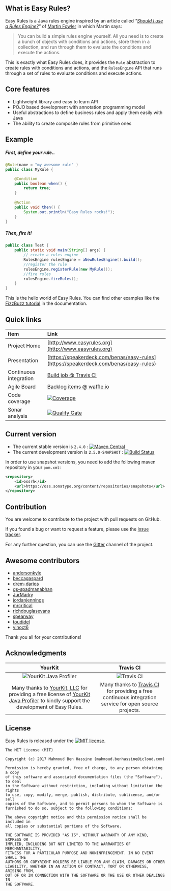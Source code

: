 ## What is Easy Rules?

Easy Rules is a Java rules engine inspired by an article called *"[Should I use a Rules Engine?](http://martinfowler.com/bliki/RulesEngine.html)"* of [Martin Fowler](http://martinfowler.com/) in which Martin says:

> You can build a simple rules engine yourself. All you need is to create a bunch of objects with conditions and actions, store them in a collection, and run through them to evaluate the conditions and execute the actions.

This is exactly what Easy Rules does, it provides the `Rule` abstraction to create rules with conditions and actions, and the `RulesEngine` API that runs through a set of rules to evaluate conditions and execute actions.

## Core features

 * Lightweight library and easy to learn API
 * POJO based development with annotation programming model
 * Useful abstractions to define business rules and apply them easily with Java
 * The ability to create composite rules from primitive ones

## Example

##### First, define your rule..

```java
@Rule(name = "my awesome rule" )
public class MyRule {

    @Condition
    public boolean when() {
        return true;
    }
    
    @Action
    public void then() {
        System.out.println("Easy Rules rocks!");
    }
}
```

##### Then, fire it!

```java
public class Test {
    public static void main(String[] args) {
        // create a rules engine
        RulesEngine rulesEngine = aNewRulesEngine().build();
        //register the rule
        rulesEngine.registerRule(new MyRule());
        //fire rules
        rulesEngine.fireRules();
    }
}
```

This is the hello world of Easy Rules. You can find other examples like the [FizzBuzz tutorial](http://www.easyrules.org/tutorials/fizzbuzz-tutorial.html) in the documentation.

## Quick links

|Item                  |Link                                                                                  |
|:---------------------|:-------------------------------------------------------------------------------------|
|Project Home          | [http://www.easyrules.org](http://www.easyrules.org)                                 |
|Presentation          | [https://speakerdeck.com/benas/easy-rules](https://speakerdeck.com/benas/easy-rules) |
|Continuous integration| [Build job @ Travis CI](https://travis-ci.org/EasyRules/easyrules)                   |
|Agile Board           | [Backlog items @ waffle.io](https://waffle.io/EasyRules/easyrules)                   |
|Code coverage         | [![Coverage](https://coveralls.io/repos/EasyRules/easyrules/badge.svg?style=flat&branch=master&service=github)](https://coveralls.io/github/EasyRules/easyrules?branch=master) |
|Sonar analysis        | [![Quality Gate](https://sonarqube.com/api/badges/gate?key=org.easyrules:easyrules)](https://sonarqube.com/overview?id=org.easyrules%3Aeasyrules) |

## Current version

* The current stable version is `2.4.0` : [![Maven Central](https://maven-badges.herokuapp.com/maven-central/org.easyrules/easyrules-core/badge.svg?style=flat)](http://search.maven.org/#artifactdetails|org.easyrules|easyrules-core|2.4.0|)
* The current development version is `2.5.0-SNAPSHOT` : [![Build Status](https://travis-ci.org/EasyRules/easyrules.svg?branch=master)](https://travis-ci.org/EasyRules/easyrules)

In order to use snapshot versions, you need to add the following maven repository in your `pom.xml`:

```xml
<repository>
    <id>ossrh</id>
    <url>https://oss.sonatype.org/content/repositories/snapshots</url>
</repository>
```

## Contribution

You are welcome to contribute to the project with pull requests on GitHub.

If you found a bug or want to request a feature, please use the [issue tracker](https://github.com/EasyRules/easyrules/issues).

For any further question, you can use the [Gitter](https://gitter.im/EasyRules/easyrules) channel of the project.

## Awesome contributors

* [andersonkyle](https://github.com/andersonkyle)
* [beccagaspard](https://github.com/beccagaspard)
* [drem-darios](https://github.com/drem-darios)
* [gs-spadmanabhan](https://github.com/gs-spadmanabhan)
* [JurMarky](https://github.com/JurMarky)
* [jordanjennings](https://github.com/jordanjennings)
* [mrcritical](https://github.com/mrcritical)
* [richdouglasevans](https://github.com/richdouglasevans)
* [spearway](https://github.com/spearway)
* [toudidel](https://github.com/toudidel)
* [vinoct6](https://github.com/vinoct6)

Thank you all for your contributions!

## Acknowledgments

|YourKit|Travis CI|
|:-:|:-:|
|![YourKit Java Profiler](https://www.yourkit.com/images/yklogo.png)|![Travis CI](https://cdn.travis-ci.com/images/logos/TravisCI-Full-Color-45e242791b7752b745a7ae53f265acd4.png)|
|Many thanks to [YourKit, LLC](https://www.yourkit.com/) for providing a free license of [YourKit Java Profiler](https://www.yourkit.com/java/profiler/index.jsp) to kindly support the development of Easy Rules.|Many thanks to [Travis CI](https://travis-ci.org) for providing a free continuous integration service for open source projects.|

## License
Easy Rules is released under the [![MIT license](http://img.shields.io/badge/license-MIT-brightgreen.svg?style=flat)](http://opensource.org/licenses/MIT).

```
The MIT License (MIT)

Copyright (c) 2017 Mahmoud Ben Hassine (mahmoud.benhassine@icloud.com)

Permission is hereby granted, free of charge, to any person obtaining a copy
of this software and associated documentation files (the "Software"), to deal
in the Software without restriction, including without limitation the rights
to use, copy, modify, merge, publish, distribute, sublicense, and/or sell
copies of the Software, and to permit persons to whom the Software is
furnished to do so, subject to the following conditions:

The above copyright notice and this permission notice shall be included in
all copies or substantial portions of the Software.

THE SOFTWARE IS PROVIDED "AS IS", WITHOUT WARRANTY OF ANY KIND, EXPRESS OR
IMPLIED, INCLUDING BUT NOT LIMITED TO THE WARRANTIES OF MERCHANTABILITY,
FITNESS FOR A PARTICULAR PURPOSE AND NONINFRINGEMENT. IN NO EVENT SHALL THE
AUTHORS OR COPYRIGHT HOLDERS BE LIABLE FOR ANY CLAIM, DAMAGES OR OTHER
LIABILITY, WHETHER IN AN ACTION OF CONTRACT, TORT OR OTHERWISE, ARISING FROM,
OUT OF OR IN CONNECTION WITH THE SOFTWARE OR THE USE OR OTHER DEALINGS IN
THE SOFTWARE.
```

